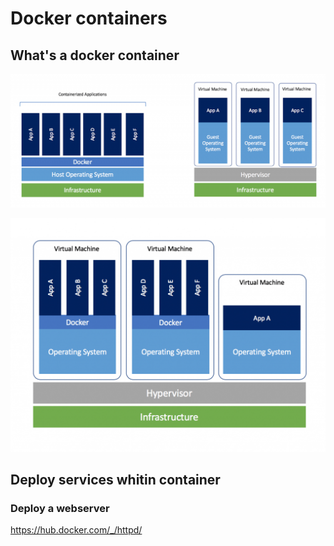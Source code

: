 # Docker containers

## What's a docker container

![docker](img/docker1.png)

![docker](img/docker2.png)

## Deploy services whitin container

### Deploy a webserver

https://hub.docker.com/_/httpd/
